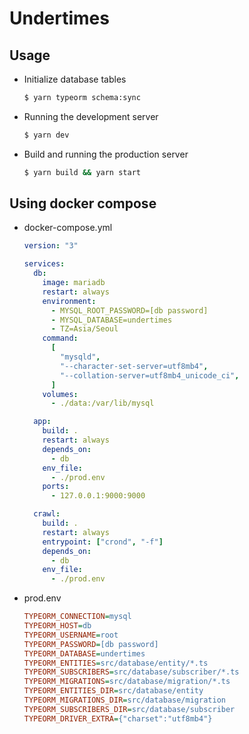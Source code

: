 # Undertimes

## Usage

- Initialize database tables

  ```sh
  $ yarn typeorm schema:sync
  ```

- Running the development server

  ```sh
  $ yarn dev
  ```

- Build and running the production server

  ```sh
  $ yarn build && yarn start
  ```

## Using docker compose

- docker-compose.yml

  ```yml
  version: "3"

  services:
    db:
      image: mariadb
      restart: always
      environment:
        - MYSQL_ROOT_PASSWORD=[db password]
        - MYSQL_DATABASE=undertimes
        - TZ=Asia/Seoul
      command:
        [
          "mysqld",
          "--character-set-server=utf8mb4",
          "--collation-server=utf8mb4_unicode_ci",
        ]
      volumes:
        - ./data:/var/lib/mysql

    app:
      build: .
      restart: always
      depends_on:
        - db
      env_file:
        - ./prod.env
      ports:
        - 127.0.0.1:9000:9000

    crawl:
      build: .
      restart: always
      entrypoint: ["crond", "-f"]
      depends_on:
        - db
      env_file:
        - ./prod.env
  ```

- prod.env

  ```ini
  TYPEORM_CONNECTION=mysql
  TYPEORM_HOST=db
  TYPEORM_USERNAME=root
  TYPEORM_PASSWORD=[db password]
  TYPEORM_DATABASE=undertimes
  TYPEORM_ENTITIES=src/database/entity/*.ts
  TYPEORM_SUBSCRIBERS=src/database/subscriber/*.ts
  TYPEORM_MIGRATIONS=src/database/migration/*.ts
  TYPEORM_ENTITIES_DIR=src/database/entity
  TYPEORM_MIGRATIONS_DIR=src/database/migration
  TYPEORM_SUBSCRIBERS_DIR=src/database/subscriber
  TYPEORM_DRIVER_EXTRA={"charset":"utf8mb4"}
  ```

